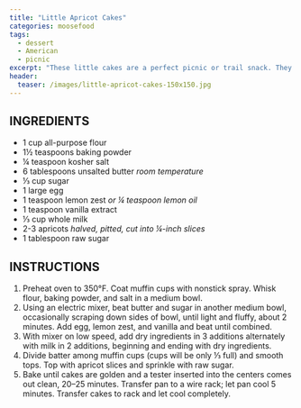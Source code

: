 ```yaml
---
title: "Little Apricot Cakes"
categories: moosefood
tags: 
  - dessert
  - American
  - picnic
excerpt: "These little cakes are a perfect picnic or trail snack. They are not very sweet, and the apricots add a bite of tartness. Also try plums, cherries, or berries."
header:
  teaser: /images/little-apricot-cakes-150x150.jpg
---
```


## INGREDIENTS
* 1 cup all-purpose flour
* 1½ teaspoons baking powder
* ¼ teaspoon kosher salt
* 6 tablespoons unsalted butter *room temperature*
* ⅓ cup sugar
* 1 large egg
* 1 teaspoon lemon zest *or ¼ teaspoon lemon oil*
* 1 teaspoon vanilla extract
* ⅓ cup whole milk
* 2-3 apricots *halved, pitted, cut into ¼-inch slices*
* 1 tablespoon raw sugar

## INSTRUCTIONS
1. Preheat oven to 350°F. Coat muffin cups with nonstick spray. Whisk flour, baking powder, and salt in a medium bowl.
2. Using an electric mixer, beat butter and sugar in another medium bowl, occasionally scraping down sides of bowl, until light and fluffy, about 2 minutes. Add egg, lemon zest, and vanilla and beat until combined.
3. With mixer on low speed, add dry ingredients in 3 additions alternately with milk in 2 additions, beginning and ending with dry ingredients.
4. Divide batter among muffin cups (cups will be only ⅓ full) and smooth tops. Top with apricot slices and sprinkle with raw sugar.
5. Bake until cakes are golden and a tester inserted into the centers comes out clean, 20–25 minutes. Transfer pan to a wire rack; let pan cool 5 minutes. Transfer cakes to rack and let cool completely.
